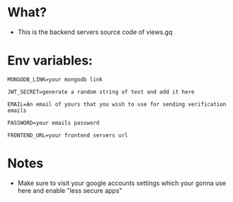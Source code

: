 # What?

- This is the backend servers source code of views.gq

# Env variables:

`MONGODB_LINK=your mongodb link`

`JWT_SECRET=generate a random string of text and add it here`

`EMAIL=An email of yours that you wish to use for sending verification emails`

`PASSWORD=your emails password`

`FRONTEND_URL=your frontend servers url`

# Notes

- Make sure to visit your google accounts settings which your gonna use here and enable "less secure apps"
